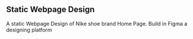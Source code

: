 ## Static Webpage Design
A static Webpage Design of Nike shoe brand Home Page.
Build in Figma a designing platform 
